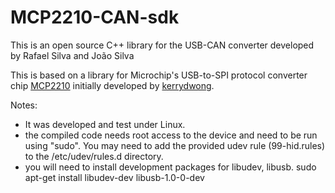 MCP2210-CAN-sdk
===============

This is an open source C++ library for the USB-CAN converter developed by Rafael Silva and João Silva

This is based on a library for Microchip's USB-to-SPI protocol converter chip <a href="http://ww1.microchip.com/downloads/en/DeviceDoc/22288A.pdf">MCP2210</a> initially developed by <a href="https://github.com/kerrydwong/MCP2210-Library">kerrydwong</a>.

Notes:
<ul>
<li>
It was developed and test under Linux.
</li>
<li>
the compiled code needs root access to the device and need to be run using "sudo". You may need to add the provided udev rule (99-hid.rules) to the /etc/udev/rules.d directory.
</li>
<li>
you will need to install development packages for libudev, libusb.
sudo apt-get install libudev-dev libusb-1.0-0-dev
</li>
</ul>







